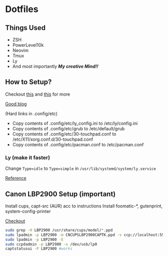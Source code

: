 # Dotfiles

## Things Used
- ZSH
- PowerLevel10k
- Neovim
- Tmux
- Ly
- And most importantly <b><i>My creative Mind!!</i></b>

## How to Setup?
Checkout [this](https://www.atlassian.com/git/tutorials/dotfiles) and [this](https://wiki.archlinux.org/title/Dotfiles#Tracking_dotfiles_directly_with_Git) for more

[Good blog](https://fernandocejas.com/blog/engineering/2022-03-30-arch-linux-system-maintance/)

(Hard links in .config/etc)

- Copy contents of .config/etc/ly_config.ini to /etc/ly/config.ini
- Copy contents of .config/etc/grub to /etc/default/grub
- Copy contents of .config/etc/30-touchpad.conf to /etc/X11/xorg.conf.d/30-touchpad.conf
- Copy contents of .config/etc/pacman.conf to /etc/pacman.conf

### Ly (make it faster)

Change `Type=idle` to `Type=simple` in `/usr/lib/systemd/system/ly.service`

[Reference](https://github.com/fairyglade/ly/issues/305#issuecomment-1108996377)

## Canon LBP2900 Setup (important)

Install cups, capt-src (AUR) acc to instructions
Install foomatic-*, gutenprint, system-config-printer

[Checkout](https://askubuntu.com/questions/463289/cant-get-my-canon-lbp-printer-to-run-under-ubuntu-14-04/464334#464334)

```bash
sudo grep -H LBP2900 /usr/share/cups/model/*.ppd
sudo lpadmin -p LBP2900 -m CNCUPSLBP2900CAPTK.ppd -v ccp://localhost:59687
sudo lpadmin -p LBP2900 -E
sudo ccpdadmin -p LBP2900 -o /dev/usb/lp0
captstatusui -P LBP2900 #works
```
